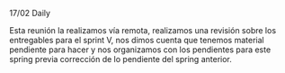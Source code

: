 17/02 Daily 

Esta reunión la realizamos vía remota, realizamos una revisión sobre los entregables para el  sprint V, nos dimos cuenta que tenemos material pendiente para hacer y nos organizamos con los pendientes para este spring previa corrección de lo pendiente del spring anterior. 

